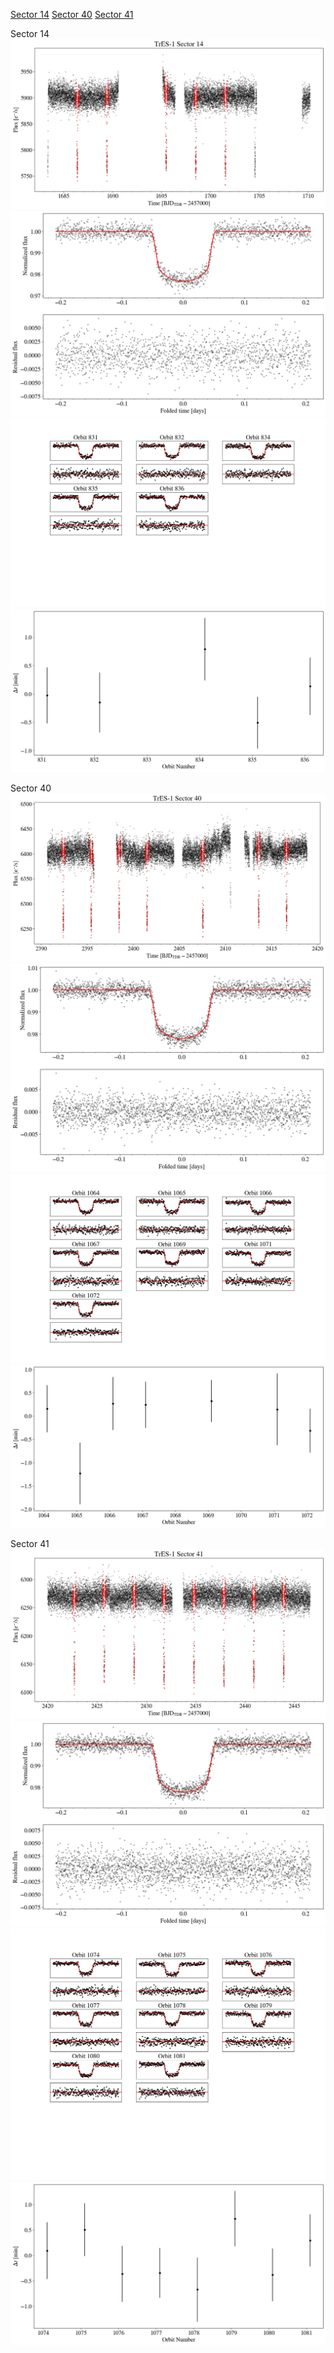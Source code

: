 [Sector 14](#sector14)
[Sector 40](#sector40)
[Sector 41](#sector41)

<a name = "sector14"></a>
Sector 14
![alt text](/tt/TrES-1_Sector_14/TrES-1_Sector_14_a_TimeSeries.png)
![alt text](/tt/TrES-1_Sector_14/TrES-1_Sector_14_b_FoldedLightCurve.png)
![alt text](/tt/TrES-1_Sector_14/TrES-1_Sector_14_b_IndividualTransitsWithFit.png)
![alt text](/tt/TrES-1_Sector_14/TrES-1_Sector_14_c_TimingResiduals.png)

<a name = "sector40"></a>
Sector 40
![alt text](/tt/TrES-1_Sector_40/TrES-1_Sector_40_a_TimeSeries.png)
![alt text](/tt/TrES-1_Sector_40/TrES-1_Sector_40_b_FoldedLightCurve.png)
![alt text](/tt/TrES-1_Sector_40/TrES-1_Sector_40_b_IndividualTransitsWithFit.png)
![alt text](/tt/TrES-1_Sector_40/TrES-1_Sector_40_c_TimingResiduals.png)

<a name = "sector41"></a>
Sector 41
![alt text](/tt/TrES-1_Sector_41/TrES-1_Sector_41_a_TimeSeries.png)
![alt text](/tt/TrES-1_Sector_41/TrES-1_Sector_41_b_FoldedLightCurve.png)
![alt text](/tt/TrES-1_Sector_41/TrES-1_Sector_41_b_IndividualTransitsWithFit.png)
![alt text](/tt/TrES-1_Sector_41/TrES-1_Sector_41_c_TimingResiduals.png)

